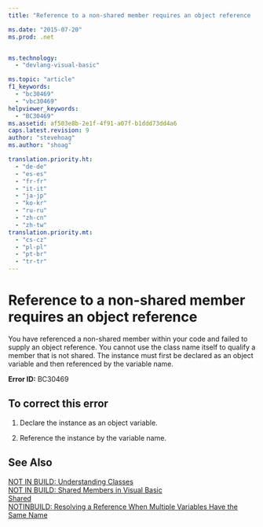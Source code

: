 ```yaml
---
title: "Reference to a non-shared member requires an object reference | Microsoft Docs"

ms.date: "2015-07-20"
ms.prod: .net


ms.technology: 
  - "devlang-visual-basic"

ms.topic: "article"
f1_keywords: 
  - "bc30469"
  - "vbc30469"
helpviewer_keywords: 
  - "BC30469"
ms.assetid: af503e8b-2e1f-4f91-a07f-b1ddd73dd4a6
caps.latest.revision: 9
author: "stevehoag"
ms.author: "shoag"

translation.priority.ht: 
  - "de-de"
  - "es-es"
  - "fr-fr"
  - "it-it"
  - "ja-jp"
  - "ko-kr"
  - "ru-ru"
  - "zh-cn"
  - "zh-tw"
translation.priority.mt: 
  - "cs-cz"
  - "pl-pl"
  - "pt-br"
  - "tr-tr"
---
```

# Reference to a non-shared member requires an object reference
You have referenced a non-shared member within your code and failed to supply an object reference. You cannot use the class name itself to qualify a member that is not shared. The instance must first be declared as an object variable and then referenced by the variable name.  
  
 **Error ID:** BC30469  
  
## To correct this error  
  
1.  Declare the instance as an object variable.  
  
2.  Reference the instance by the variable name.  
  
## See Also  
 [NOT IN BUILD: Understanding Classes](http://msdn.microsoft.com/en-us/cc2355a2-cb98-4353-9440-736585aec46c)   
 [NOT IN BUILD: Shared Members in Visual Basic](http://msdn.microsoft.com/en-us/dbc3783f-83a2-4225-995d-c2d6d025663d)   
 [Shared](../../visual-basic/language-reference/modifiers/shared.md)   
 [NOTINBUILD: Resolving a Reference When Multiple Variables Have the Same Name](http://msdn.microsoft.com/en-us/9601e39f-1911-44e1-ace5-3f6e090408b9)